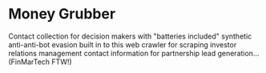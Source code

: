 # Money Grubber
Contact collection for decision makers with "batteries included" synthetic anti-anti-bot evasion  built in to this web crawler for scraping investor relations management contact information for partnership lead generation... (FinMarTech FTW!)


